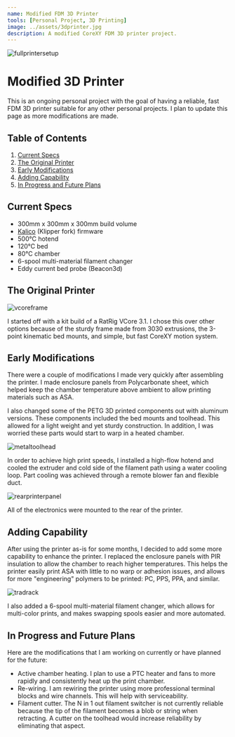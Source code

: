 ```yaml
---
name: Modified FDM 3D Printer
tools: [Personal Project, 3D Printing]
image: ../assets/3dprinter.jpg
description: A modified CoreXY FDM 3D printer project.
---
```


![fullprintersetup](../assets/fullprintersetup.jpg)

# Modified 3D Printer

This is an ongoing personal project with the goal of having a reliable, fast FDM 3D printer suitable for any other personal projects. I plan to update this page as more modifications are made. 

## Table of Contents

1. [Current Specs](#current-specs)
2. [The Original Printer](#the-original-printer)
3. [Early Modifications](#early-modifications)
4. [Adding Capability](#adding-capability)
5. [In Progress and Future Plans](#in-progress-and-future-plans)

## Current Specs

* 300mm x 300mm x 300mm build volume
* [Kalico](https://github.com/KalicoCrew/kalico) (Klipper fork) firmware
* 500&deg;C hotend
* 120&deg;C bed
* 80&deg;C chamber
* 6-spool multi-material filament changer
* Eddy current bed probe (Beacon3d)

## The Original Printer

![vcoreframe](../assets/vcoreframe.jpg)

I started off with a kit build of a RatRig VCore 3.1. I chose this over other options because of the sturdy frame
made from 3030 extrusions, the 3-point kinematic bed mounts, and simple, but fast CoreXY motion system.

## Early Modifications

There were a couple of modifications I made very quickly after assembling the printer. I made enclosure panels from Polycarbonate sheet,
which helped keep the chamber temperature above ambient to allow printing materials such as ASA. 

I also changed some of the PETG 3D printed components out with aluminum versions. These components included the bed mounts and toolhead. 
This allowed for a light weight and yet sturdy construction. In addition, I was worried these parts would start to warp in a heated chamber.

![metaltoolhead](../assets/metaltoolhead.jpg)

In order to achieve high print speeds, I installed a high-flow hotend and cooled the extruder and cold side of the filament path using a water cooling loop. Part cooling was achieved through a remote blower fan and flexible duct.

![rearprinterpanel](../assets/rearprinterpanel.jpg)

All of the electronics were mounted to the rear of the printer. 

## Adding Capability

After using the printer as-is for some months, I decided to add some more capability to enhance the printer. I replaced the enclosure panels with PIR insulation to allow the chamber to reach higher temperatures. This helps the printer easily print ASA with little to no warp or adhesion issues, and allows for more "engineering" polymers to be printed: PC, PPS, PPA, and similar.

![tradrack](../assets/tradrack.jpg)

I also added a 6-spool multi-material filament changer, which allows for multi-color prints, and makes swapping spools easier and more automated.

## In Progress and Future Plans

Here are the modifications that I am working on currently or have planned for the future:

* Active chamber heating. I plan to use a PTC heater and fans to more rapidly and consistently heat up the print chamber.
* Re-wiring. I am rewiring the printer using more professional terminal blocks and wire channels. This will help with serviceability.
* Filament cutter. The N in 1 out filament switcher is not currently reliable because the tip of the filament becomes a blob or string when retracting. A cutter on the toolhead would increase reliability by eliminating that aspect.
